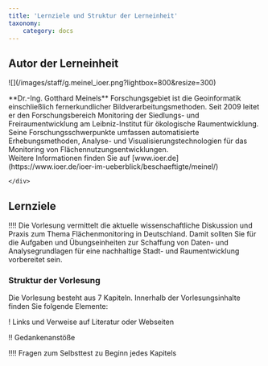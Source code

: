 ```yaml
---
title: 'Lernziele und Struktur der Lerneinheit'
taxonomy:
    category: docs
---
```


## Autor der Lerneinheit
<div class="row align-items-center">
    <div class="col-sm-3 image-fluid" markdown="1">![](/images/staff/g.meinel_ioer.png?lightbox=800&resize=300)</div>
    <div class="col-sm-9">
        <p markdown="1"> **Dr.-Ing. Gotthard Meinels** Forschungsgebiet ist die Geoinformatik einschließlich fernerkundlicher
            Bildverarbeitungsmethoden. Seit 2009 leitet er den Forschungsbereich Monitoring der Siedlungs- und
            Freiraumentwicklung am Leibniz-Institut für ökologische Raumentwicklung. Seine Forschungsschwerpunkte
            umfassen automatisierte Erhebungsmethoden, Analyse- und Visualisierungstechnologien für das Monitoring von
            Flächennutzungsentwicklungen. <br /> Weitere Informationen finden Sie auf
            [www.ioer.de](https://www.ioer.de/ioer-im-ueberblick/beschaeftigte/meinel/) </p>

    </div>
</div>
<!-- |![](/fileadmin/_migrated/pics/meinel002.jpg "Dr.-Ing. Gotthard Meinel")  | **Dr.-Ing. Gotthard Meinels** Forschungsgebiet ist die Geoinformatik einschließlich fernerkundlicher Bildverarbeitungsmethoden. Seit 2009 leitet er den Forschungsbereich Monitoring der Siedlungs- und Freiraumentwicklung am Leibniz-Institut für ökologische Raumentwicklung. Seine Forschungsschwerpunkte umfassen automatisierte Erhebungsmethoden, Analyse- und Visualisierungstechnologien für das Monitoring von Flächennutzungsentwicklungen. <br/> Weitere Informationen finden Sie auf [www.ioer.de](https://www.ioer.de/ioer-im-ueberblick/beschaeftigte/meinel/) |
-->


## Lernziele
!!!! Die Vorlesung vermittelt die aktuelle wissenschaftliche Diskussion und Praxis zum Thema Flächenmonitoring in
Deutschland. Damit sollten Sie für die Aufgaben und Übungseinheiten zur Schaffung von Daten- und Analysegrundlagen für
eine nachhaltige Stadt- und Raumentwicklung vorbereitet sein.


### Struktur der Vorlesung

Die Vorlesung besteht aus 7 Kapiteln. Innerhalb der Vorlesungsinhalte finden Sie folgende Elemente:

! Links und Verweise auf Literatur oder Webseiten

!! Gedankenanstöße

!!!! Fragen zum Selbsttest zu Beginn jedes Kapitels
